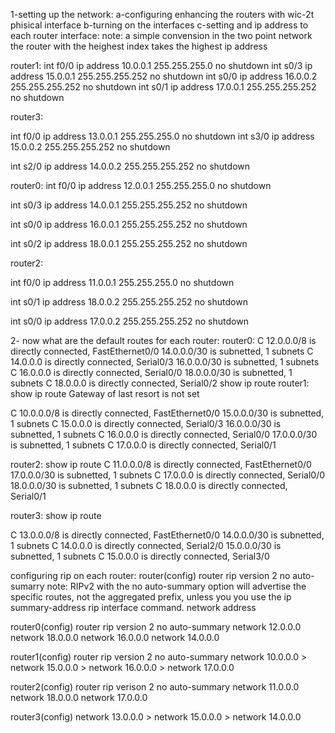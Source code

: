 1-setting up the network:
a-configuring  enhancing the routers with wic-2t phisical interface 
b-turning on the interfaces
c-setting  and ip address to each router interface:
note: a simple convension in the two point network the router with the heighest index
takes the highest ip address

router1:
int f0/0
ip address 10.0.0.1 255.255.255.0
no shutdown
int s0/3
ip address 15.0.0.1 255.255.255.252
no shutdown
int s0/0
ip address 16.0.0.2 255.255.255.252
no shutdown
int s0/1
ip address 17.0.0.1 255.255.255.252
no shutdown

router3:

int f0/0
ip address 13.0.0.1 255.255.255.0
no shutdown
int s3/0
ip address 15.0.0.2 255.255.255.252
no shutdown

int s2/0
ip address  14.0.0.2 255.255.255.252
no shutdown

router0:
int f0/0
ip address 12.0.0.1 255.255.255.0
no shutdown

int s0/3
ip address  14.0.0.1 255.255.255.252
no shutdown

int s0/0
ip address  16.0.0.1 255.255.255.252
no shutdown

int s0/2
ip address  18.0.0.1 255.255.255.252
no shutdown

router2:

int f0/0
ip address 11.0.0.1 255.255.255.0
no shutdown

int s0/1
ip address  18.0.0.2 255.255.255.252
no shutdown

int s0/0
ip address  17.0.0.2 255.255.255.252
no shutdown


2- now what are the default routes for each router:
router0:
C    12.0.0.0/8 is directly connected, FastEthernet0/0
     14.0.0.0/30 is subnetted, 1 subnets
C       14.0.0.0 is directly connected, Serial0/3
     16.0.0.0/30 is subnetted, 1 subnets
C       16.0.0.0 is directly connected, Serial0/0
     18.0.0.0/30 is subnetted, 1 subnets
C       18.0.0.0 is directly connected, Serial0/2
show ip route
router1:
show ip route
Gateway of last resort is not set

C    10.0.0.0/8 is directly connected, FastEthernet0/0
     15.0.0.0/30 is subnetted, 1 subnets
C       15.0.0.0 is directly connected, Serial0/3
     16.0.0.0/30 is subnetted, 1 subnets
C       16.0.0.0 is directly connected, Serial0/0
     17.0.0.0/30 is subnetted, 1 subnets
C       17.0.0.0 is directly connected, Serial0/1

router2:
show ip route
C    11.0.0.0/8 is directly connected, FastEthernet0/0
     17.0.0.0/30 is subnetted, 1 subnets
C       17.0.0.0 is directly connected, Serial0/0
     18.0.0.0/30 is subnetted, 1 subnets
C       18.0.0.0 is directly connected, Serial0/1

router3:
show ip route

C    13.0.0.0/8 is directly connected, FastEthernet0/0
     14.0.0.0/30 is subnetted, 1 subnets
C       14.0.0.0 is directly connected, Serial2/0
     15.0.0.0/30 is subnetted, 1 subnets
C       15.0.0.0 is directly connected, Serial3/0

configuring rip on each router:
router(config)
router rip
version 2 
no auto-sumarry 
note:
RIPv2 with the no auto-summary option will advertise the specific routes, not the aggregated prefix, unless you you use the ip summary-address rip interface command.
network address

router0(config)
router rip
version 2 
no auto-summary
network 12.0.0.0
network 18.0.0.0
network 16.0.0.0
network 14.0.0.0

router1(config)
router rip
version 2 
no auto-summary
network 10.0.0.0 > network 15.0.0.0 > network 16.0.0.0 > network 17.0.0.0

router2(config)
router rip
verison 2 
no auto-summary
network 11.0.0.0
network 18.0.0.0
network 17.0.0.0

router3(config)
network 13.0.0.0 > network 15.0.0.0 > network 14.0.0.0




